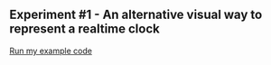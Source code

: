 ## Experiment #1 - An alternative visual way to represent a realtime clock

[Run my example code](/CC4104-Creative-Coding/Experiment1-VisualTimeAlternative/index.html)
